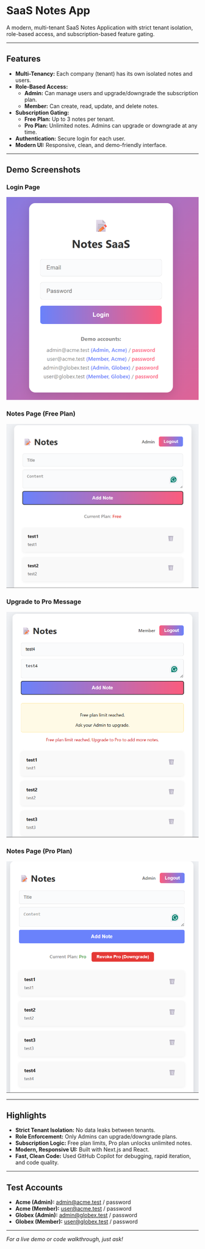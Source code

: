 # SaaS Notes App

A modern, multi-tenant SaaS Notes Application with strict tenant isolation, role-based access, and subscription-based feature gating.

---

## Features

- **Multi-Tenancy:** Each company (tenant) has its own isolated notes and users.
- **Role-Based Access:**
  - **Admin:** Can manage users and upgrade/downgrade the subscription plan.
  - **Member:** Can create, read, update, and delete notes.
- **Subscription Gating:**
  - **Free Plan:** Up to 3 notes per tenant.
  - **Pro Plan:** Unlimited notes. Admins can upgrade or downgrade at any time.
- **Authentication:** Secure login for each user.
- **Modern UI:** Responsive, clean, and demo-friendly interface.

---

## Demo Screenshots

### Login Page
![Login Page](screenshots/login.png)

### Notes Page (Free Plan)
![Notes Page - Free](screenshots/notes-free.png)

### Upgrade to Pro Message
![Upgrade Message](screenshots/screenshot1.png)

### Notes Page (Pro Plan)
![Notes Page - Pro](screenshots/notes-pro.png)

---

## Highlights

- **Strict Tenant Isolation:** No data leaks between tenants.
- **Role Enforcement:** Only Admins can upgrade/downgrade plans.
- **Subscription Logic:** Free plan limits, Pro plan unlocks unlimited notes.
- **Modern, Responsive UI:** Built with Next.js and React.
- **Fast, Clean Code:** Used GitHub Copilot for debugging, rapid iteration, and code quality.

---

## Test Accounts

- **Acme (Admin):** admin@acme.test / password
- **Acme (Member):** user@acme.test / password
- **Globex (Admin):** admin@globex.test / password
- **Globex (Member):** user@globex.test / password

---

*For a live demo or code walkthrough, just ask!*
